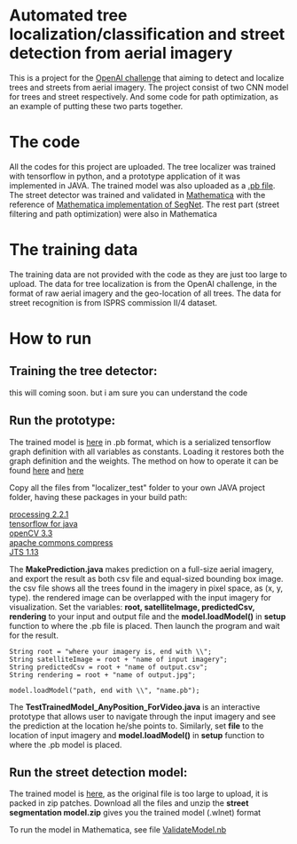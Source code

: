 # Automated tree localization/classification and street detection from aerial imagery
This is a project for the [OpenAI challenge](https://werobotics.org/blog/2018/05/16/announcing-winners-open-ai-challenge/) that aiming to detect and localize trees and streets from aerial imagery. The project consist of two CNN model for trees and street respectively. And some code for path optimization, as an example of putting these two parts together.
# The code
All the codes for this project are uploaded. The tree localizer was trained with tensorflow in python, and a prototype application of it was implemented in JAVA. The trained model was also uploaded as a [.pb file](https://github.com/guozifeng91/south-pacific-aerial-image/tree/master/trained_model/tree_localization). The street detector was trained and validated in [Mathematica](https://www.wolfram.com/mathematica/) with the reference of [Mathematica implementation of SegNet](http://community.wolfram.com/groups/-/m/t/1250199). The rest part (street filtering and path optimization) were also in Mathematica
# The training data
The training data are not provided with the code as they are just too large to upload. The data for tree localization is from the OpenAI challenge, in the format of raw aerial imagery and the geo-location of all trees. The data for street recognition is from ISPRS commission II/4 dataset.
# How to run
## Training the tree detector:
this will coming soon. but i am sure you can understand the code

## Run the prototype:
The trained model is [here](https://github.com/guozifeng91/south-pacific-aerial-image/tree/master/trained_model/tree_localization) in .pb format, which is a serialized tensorflow graph definition with all variables as constants. Loading it restores both the graph definition and the weights. The method on how to operate it can be found [here](https://www.tensorflow.org/mobile/prepare_models#using_the_graph_transform_tool) and [here](https://github.com/tensorflow/tensorflow/blob/r1.10/tensorflow/python/tools/freeze_graph.py)<br>

Copy all the files from "localizer_test" folder to your own JAVA project folder, having these packages in your build path:<br>

[processing 2.2.1](https://processing.org/download/)<br>
[tensorflow for java](https://www.tensorflow.org/install/install_java#using_tensorflow_with_jdk)<br>
[openCV 3.3](https://sourceforge.net/projects/opencvlibrary/files/opencv-win/3.3.1/opencv-3.3.1-vc14.exe/download)<br>
[apache commons compress](http://commons.apache.org/proper/commons-compress/)<br>
[JTS 1.13](https://github.com/locationtech/jts)<br>

The <b>MakePrediction.java</b> makes prediction on a full-size aerial imagery, and export the result as both csv file and equal-sized bounding box image. the csv file shows all the trees found in the imagery in pixel space, as (x, y, type). the rendered image can be overlapped with the input imagery for visualization. Set the variables: <b>root, satelliteImage, predictedCsv, rendering</b> to your input and output file and the <b>model.loadModel()</b> in <b>setup</b> function to where the .pb file is placed. Then launch the program and wait for the result.<br>

```
String root = "where your imagery is, end with \\";
String satelliteImage = root + "name of input imagery";
String predictedCsv = root + "name of output.csv";
String rendering = root + "name of output.jpg";

model.loadModel("path, end with \\", "name.pb");
```

The <b>TestTrainedModel_AnyPosition_ForVideo.java</b> is an interactive prototype that allows user to navigate through the input imagery and see the prediction at the location he/she points to. Similarly, set <b>file</b> to the location of input imagery and <b>model.loadModel()</b> in <b>setup</b> function to where the .pb model is placed.

## Run the street detection model:

The trained model is [here](https://github.com/guozifeng91/south-pacific-aerial-image/tree/master/trained_model/street_segmentation), as the original file is too large to upload, it is packed in zip patches. Download all the files and unzip the <b>street segmentation model.zip</b> gives you the trained model (.wlnet) format<br>

To run the model in Mathematica, see file [ValidateModel.nb](https://github.com/guozifeng91/south-pacific-aerial-image/blob/master/segmentation/ValidateModel.nb)
